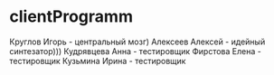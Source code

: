# clientProgramm
Круглов Игорь - центральный мозг)
Алексеев Алексей - идейный синтезатор)))
Кудрявцева Анна - тестировщик
Фирстова Елена - тестировщик
Кузьмина Ирина - тестировщик
